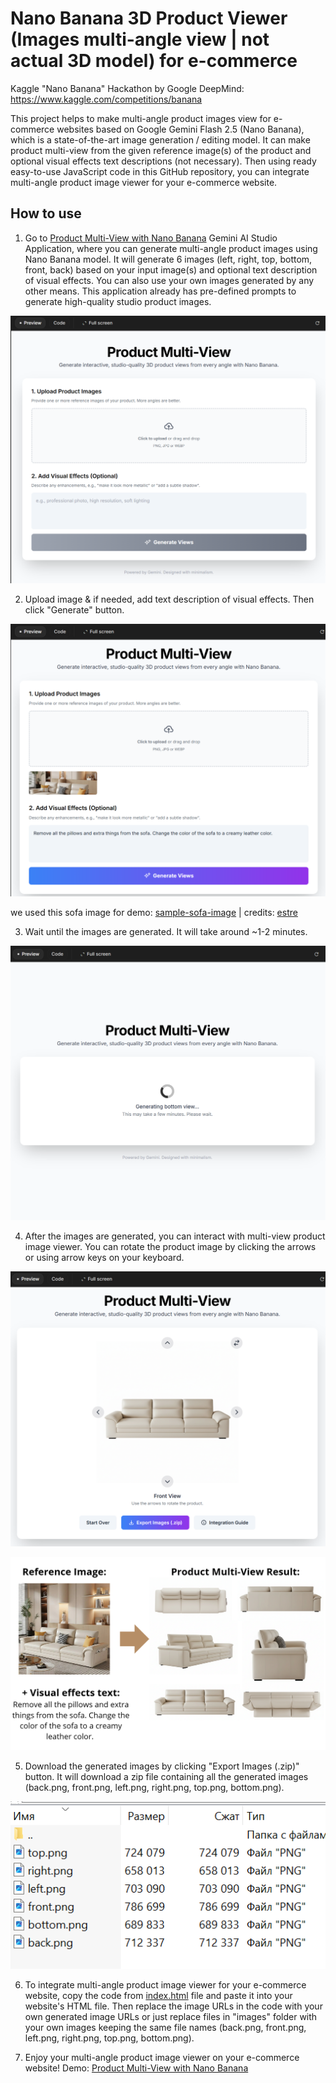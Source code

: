 # Nano Banana 3D Product Viewer (Images multi-angle view | not actual 3D model) for e-commerce

Kaggle "Nano Banana" Hackathon by Google DeepMind: https://www.kaggle.com/competitions/banana

This project helps to make multi-angle product images view for e-commerce websites based on Google Gemini Flash 2.5 (Nano Banana), which is a state-of-the-art image generation / editing model. It can make product multi-view from the given reference image(s) of the product and optional visual effects text descriptions (not necessary). Then using ready easy-to-use JavaScript code in this GitHub repository, you can integrate multi-angle product image viewer for your e-commerce website.

## How to use

1. Go to [Product Multi-View with Nano Banana](https://www.kaggle.com/code/armanzhalgasbayev/product-multi-view-with-nano-banana) Gemini AI Studio Application, where you can generate multi-angle product images using Nano Banana model. It will generate 6 images (left, right, top, bottom, front, back) based on your input image(s) and optional text description of visual effects. You can also use your own images generated by any other means. This application already has pre-defined prompts to generate high-quality studio product images.

![home-view](assets/home-view.png)

2. Upload image & if needed, add text description of visual effects. Then click "Generate" button. 

![upload-image](assets/settings-view.png)

we used this sofa image for demo: [sample-sofa-image](assets/reference-photo.webp) | credits: [estre](https://www.estre.in/collections/fabric-sofa)

3. Wait until the images are generated. It will take around ~1-2 minutes.

![loading](assets/loading%20view.png)

4. After the images are generated, you can interact with multi-view product image viewer. You can rotate the product image by clicking the arrows or using arrow keys on your keyboard.

![result-view](assets/final-result.png)

![final-result](assets/final-result-multi-view.png)

5. Download the generated images by clicking "Export Images (.zip)" button. It will download a zip file containing all the generated images (back.png, front.png, left.png, right.png, top.png, bottom.png).

![download-zip](assets/result-files.png)

6. To integrate multi-angle product image viewer for your e-commerce website, copy the code from [index.html](index.html) file and paste it into your website's HTML file. Then replace the image URLs in the code with your own generated image URLs or just replace files in "images" folder with your own images keeping the same file names (back.png, front.png, left.png, right.png, top.png, bottom.png).

7. Enjoy your multi-angle product image viewer on your e-commerce website! Demo: [Product Multi-View with Nano Banana](#)

